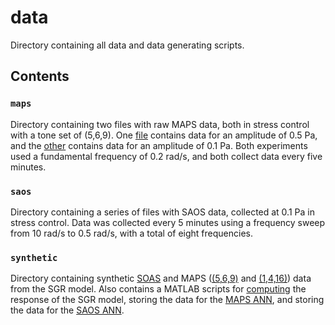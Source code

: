 # data

Directory containing all data and data generating scripts.

## Contents

### `maps`

Directory containing two files with raw MAPS data, both in stress control with a tone set of (5,6,9). One [file](maps/maps_005Pa_02rads_5min.txt) contains data for an amplitude of 0.5 Pa, and the [other](maps/maps_01Pa_02rads_5min.txt) contains data for an amplitude of 0.1 Pa. Both experiments used a fundamental frequency of 0.2 rad/s, and both collect data every five minutes.

### `saos`

Directory containing a series of files with SAOS data, collected at 0.1 Pa in stress control. Data was collected every 5 minutes using a frequency sweep from 10 rad/s to 0.5 rad/s, with a total of eight frequencies.

### `synthetic`

Directory containing synthetic [SOAS](synthetic/SGR_LR.mat) and MAPS ([(5,6,9)](synthetic/SGR_data_tensorial_569.mat) and [(1,4,16)](synthetic/SGR_data_tensorial_1416.mat)) data from the SGR model. Also contains a MATLAB scripts for [computing](synthetic/g3_sgr.m) the response of the SGR model, storing the data for the [MAPS ANN](synthetic/sgr_ann.m), and storing the data for the [SAOS ANN](synthetic/sgr_lr.m).
